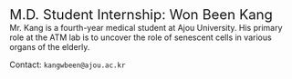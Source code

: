 <font size=5>M.D. Student Internship: Won Been Kang</font>
<br>
Mr. Kang is a fourth-year medical student at Ajou University.
His primary role at the ATM lab is to uncover the role of senescent cells in various organs of the elderly.

Contact: `kangwbeen@ajou.ac.kr`